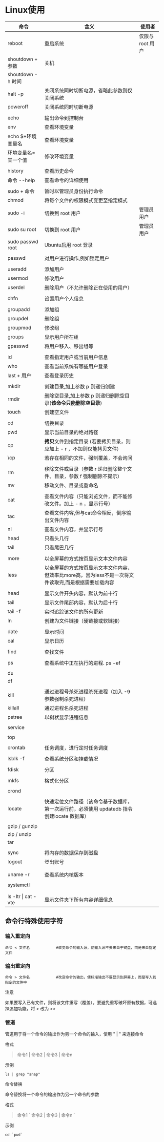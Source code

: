 # Linux使用

| 命令                   | 含义                                                         | 使用者           |
| ---------------------- | ------------------------------------------------------------ | ---------------- |
| reboot                 | 重启系统                                                     | 仅限与 root 用户 |
| shoutdown + 参数       | 关机                                                         |                  |
| shoutdown -h 时间      |                                                              |                  |
| halt -p                | 关闭系统同时切断电源，省略此参数则仅关闭系统                 |                  |
| poweroff               | 关闭系统同时切断电源                                         |                  |
|                        |                                                              |                  |
| echo                   | 输出命令到控制台                                             |                  |
| env                    | 查看环境变量                                                 |                  |
| echo $+环境变量名      | 查看环境变量                                                 |                  |
| 环境变量名=某一个值    | 修改环境变量                                                 |                  |
|                        |                                                              |                  |
| history                | 查看历史命令                                                 |                  |
| 命令 --help            | 查看命令的详细使用                                           |                  |
|                        |                                                              |                  |
| sudo + 命令            | 暂时以管理员身份执行命令                                     |                  |
| chmod                  | 将每个文件的权限模式变更至指定模式                           |                  |
| sudo -i                | 切换到 root 用户                                             | 管理员用户       |
| sudo su root           | 切换到 root 用户                                             | 管理员用户       |
| sudo passwd root       | Ubuntu启用 root 登录                                         |                  |
|                        |                                                              |                  |
| passwd                 | 对用户进行操作,例如锁定用户                                  |                  |
|                        |                                                              |                  |
| useradd                | 添加用户                                                     |                  |
| usermod                | 修改用户                                                     |                  |
| userdel                | 删除用户（不允许删除正在使用的用户）                         |                  |
|                        |                                                              |                  |
| chfn                   | 设置用户个人信息                                             |                  |
|                        |                                                              |                  |
| groupadd               | 添加组                                                       |                  |
| groupdel               | 删除组                                                       |                  |
| groupmod               | 修改组                                                       |                  |
| groups                 | 显示用户所在组                                               |                  |
| gpasswd                | 将用户移入、移出组等                                         |                  |
|                        |                                                              |                  |
| id                     | 查看指定用户或当前用户信息                                   |                  |
| who                    | 查看当前系统有哪些用户登录                                   |                  |
| last  + 用户           | 查看登录历史                                                 |                  |
|                        |                                                              |                  |
| mkdir                  | 创建目录,加上参数 p 则递归创建                               |                  |
| rmdir                  | 删除空目录,加上参数 p 则递归删除空目录(**该命令只能删除空目录**) |                  |
| touch                  | 创建空文件                                                   |                  |
|                        |                                                              |                  |
| cd                     | 切换目录                                                     |                  |
| pwd                    | 显示当前目录的绝对路径                                       |                  |
| cp                     | **拷贝**文件到指定目录 (若要拷贝目录，则应加上 - r ，不加则仅能拷贝文件) |                  |
| \cp                    | 若存在相同的文件，强制覆盖，不会询问                         |                  |
|                        |                                                              |                  |
| rm                     | 移除文件或目录（参数 r 递归删除整个文件、目录，参数 f 强制删除不提示） |                  |
| mv                     | 移动文件、目录或重命名                                       |                  |
|                        |                                                              |                  |
| cat                    | 查看文件内容（只能浏览文件，而不能修改文件。加上 - n ，显示行号） |                  |
| tac                    | 查看文件内容,但与cat命令相反，倒序输出文件内容               |                  |
| nl                     | 查看文件内容，并显示行号                                     |                  |
| head                   | 只看头几行                                                   |                  |
| tail                   | 只看尾巴几行                                                 |                  |
|                        |                                                              |                  |
| more                   | 以全屏幕的方式按页显示文本文件内容                           |                  |
| less                   | 以全屏幕的方式按页显示文本文件内容，但效率比more高，因为less不是一次将文件读取完,而是根据需要加载内容 |                  |
|                        |                                                              |                  |
| head                   | 显示文件开头内容，默认为前十行                               |                  |
| tail                   | 显示文件尾部内容，默认为后十行                               |                  |
| tail -f                | 实时追踪该文件的所有更新                                     |                  |
| ln                     | 创建为文件链接（硬链接或软链接）                             |                  |
|                        |                                                              |                  |
| date                   | 显示时间                                                     |                  |
| cal                    | 显示日历                                                     |                  |
|                        |                                                              |                  |
| find                   | 查找文件                                                     |                  |
|                        |                                                              |                  |
| ps                     | 查看系统中正在执行的进程. ps -ef                             |                  |
|                        |                                                              |                  |
| du                     |                                                              |                  |
| df                     |                                                              |                  |
|                        |                                                              |                  |
| kill                   | 通过进程号杀死进程杀死进程（加入 -9 参数强制杀死进程）       |                  |
| killall                | 通过进程名杀死进程                                           |                  |
| pstree                 | 以树状显示进程信息                                           |                  |
|                        |                                                              |                  |
| service                |                                                              |                  |
|                        |                                                              |                  |
| top                    |                                                              |                  |
|                        |                                                              |                  |
| crontab                | 任务调度，进行定时任务调度                                   |                  |
|                        |                                                              |                  |
| lsblk -f               | 查看系统分区和挂载情况                                       |                  |
|                        |                                                              |                  |
| fdisk                  | 分区                                                         |                  |
|                        |                                                              |                  |
| mkfs                   | 格式化分区                                                   |                  |
|                        |                                                              |                  |
| crond                  |                                                              |                  |
|                        |                                                              |                  |
| locate                 | 快速定位文件路径（该命令基于数据库，第一次运行前，必须使用 updatedb 指令创建locate 数据库） |                  |
|                        |                                                              |                  |
| gzip / gunzip          |                                                              |                  |
| zip / unzip            |                                                              |                  |
| tar                    |                                                              |                  |
|                        |                                                              |                  |
| sync                   | 将内存的数据保存到磁盘                                       |                  |
| logout                 | 登出账号                                                     |                  |
|                        |                                                              |                  |
|                        |                                                              |                  |
| uname -r               | 查看系统内核版本                                             |                  |
|                        |                                                              |                  |
| systemctl              |                                                              |                  |
|                        |                                                              |                  |
|                        |                                                              |                  |
| ls -ltr  \|  cat  -vte | 显示文件夹下所有内容详细信息                                 |                  |



## 命令行特殊使用字符

### 输入重定向

``` basic
命令 < 文件名            #改变命令的输入源，使输入源不要来自于键盘，而是来自指定文件
```

### 输出重定向

``` basic
命令 > 文件名			#改变命令的输出，使标准输出不要显示到屏幕上，而是写入到指定的文件中
```

注意

如果要写入已有文件，则将该文件重写（覆盖）。要避免重写破坏原有数据，可选择追加功能，将 >  改为 >>



### 管道

管道用于将一个命令的输出作为另一个命令的输入，使用 " | " 来连接命令

格式

> 命令1 | 命令2 | 命令3 | 命令n

示例

``` basic
ls | grep "snap"
```



命令替换

命令替换将一个命令的输出作为另一个命令的参数

格式

> 命令1 \` 命令2 | 命令3 | 命令n \`

示例

``` basic
cd `pwd`
```



























